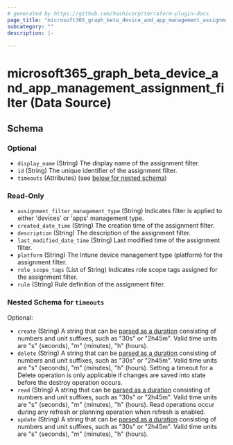 ```yaml
---
# generated by https://github.com/hashicorp/terraform-plugin-docs
page_title: "microsoft365_graph_beta_device_and_app_management_assignment_filter Data Source - terraform-provider-microsoft365"
subcategory: ""
description: |-
  
---
```


# microsoft365_graph_beta_device_and_app_management_assignment_filter (Data Source)





<!-- schema generated by tfplugindocs -->
## Schema

### Optional

- `display_name` (String) The display name of the assignment filter.
- `id` (String) The unique identifier of the assignment filter.
- `timeouts` (Attributes) (see [below for nested schema](#nestedatt--timeouts))

### Read-Only

- `assignment_filter_management_type` (String) Indicates filter is applied to either 'devices' or 'apps' management type.
- `created_date_time` (String) The creation time of the assignment filter.
- `description` (String) The description of the assignment filter.
- `last_modified_date_time` (String) Last modified time of the assignment filter.
- `platform` (String) The Intune device management type (platform) for the assignment filter.
- `role_scope_tags` (List of String) Indicates role scope tags assigned for the assignment filter.
- `rule` (String) Rule definition of the assignment filter.

<a id="nestedatt--timeouts"></a>
### Nested Schema for `timeouts`

Optional:

- `create` (String) A string that can be [parsed as a duration](https://pkg.go.dev/time#ParseDuration) consisting of numbers and unit suffixes, such as "30s" or "2h45m". Valid time units are "s" (seconds), "m" (minutes), "h" (hours).
- `delete` (String) A string that can be [parsed as a duration](https://pkg.go.dev/time#ParseDuration) consisting of numbers and unit suffixes, such as "30s" or "2h45m". Valid time units are "s" (seconds), "m" (minutes), "h" (hours). Setting a timeout for a Delete operation is only applicable if changes are saved into state before the destroy operation occurs.
- `read` (String) A string that can be [parsed as a duration](https://pkg.go.dev/time#ParseDuration) consisting of numbers and unit suffixes, such as "30s" or "2h45m". Valid time units are "s" (seconds), "m" (minutes), "h" (hours). Read operations occur during any refresh or planning operation when refresh is enabled.
- `update` (String) A string that can be [parsed as a duration](https://pkg.go.dev/time#ParseDuration) consisting of numbers and unit suffixes, such as "30s" or "2h45m". Valid time units are "s" (seconds), "m" (minutes), "h" (hours).
